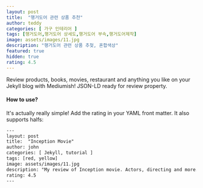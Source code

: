 ```yaml
---
layout: post
title:  "행거도어 관련 상품 추천"
author: teddy
categories: [ 가구 인테리어 ]
tags: [행거도어,행거도어 상세도,행거도어 부속,행거도어제작]
image: assets/images/11.jpg
description: "행거도어 관련 상품 추첮, 혼합색상"
featured: true
hidden: true
rating: 4.5
---
```


Review products, books, movies, restaurant and anything you like on your Jekyll blog with Mediumish! JSON-LD ready for review property.

#### How to use?

It's actually really simple! Add the rating in your YAML front matter. It also supports halfs:

```html
---
layout: post
title:  "Inception Movie"
author: john
categories: [ Jekyll, tutorial ]
tags: [red, yellow]
image: assets/images/11.jpg
description: "My review of Inception movie. Actors, directing and more."
rating: 4.5
---
```
